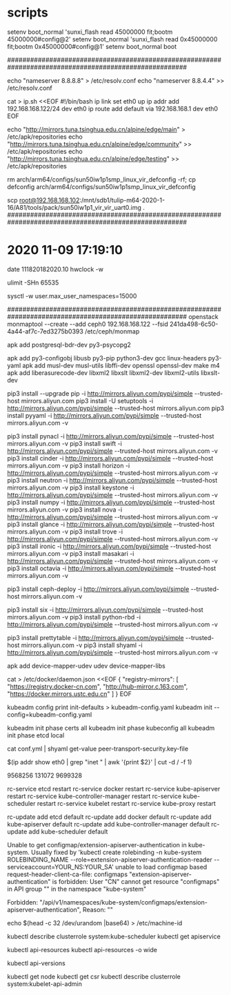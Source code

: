 # scripts

setenv boot_normal 'sunxi_flash read 45000000 fit;bootm 45000000#config@2'
setenv boot_normal 'sunxi_flash read 0x45000000 fit;bootm 0x45000000#config@1'
setenv boot_normal boot

#######################################################################################################

echo "nameserver 8.8.8.8" > /etc/resolv.conf
echo "nameserver 8.8.4.4" >> /etc/resolv.conf

cat > ip.sh <<EOF
#!/bin/bash
ip link set eth0 up
ip addr add 192.168.168.122/24 dev eth0
ip route add default via  192.168.168.1  dev eth0
EOF

echo "http://mirrors.tuna.tsinghua.edu.cn/alpine/edge/main" > /etc/apk/repositories
echo "http://mirrors.tuna.tsinghua.edu.cn/alpine/edge/community" >> /etc/apk/repositories
echo "http://mirrors.tuna.tsinghua.edu.cn/alpine/edge/testing" >> /etc/apk/repositories

rm arch/arm64/configs/sun50iw1p1smp_linux_vir_defconfig -rf; cp defconfig arch/arm64/configs/sun50iw1p1smp_linux_vir_defconfig

scp root@192.168.168.102:/mnt/sdb1/tulip-m64-2020-1-16/A81/tools/pack/sun50iw1p1_vir_vir_uart0.img .
#######################################################################################################
# 2020 11-09 17:19:10
date 111820182020.10
hwclock -w

ulimit -SHn 65535

sysctl -w user.max_user_namespaces=15000

#######################################################################################################
openstack 
monmaptool --create --add ceph0 192.168.168.122 --fsid 241da498-6c50-4a44-af7c-7ed3275b0393 /etc/ceph/monmap

apk add postgresql-bdr-dev py3-psycopg2

apk add py3-configobj libusb py3-pip python3-dev gcc linux-headers  py3-yaml
apk add musl-dev musl-utils libffi-dev openssl openssl-dev make m4
apk add liberasurecode-dev libxml2 libxslt libxml2-dev libxml2-utils libxslt-dev

pip3 install --upgrade pip -i http://mirrors.aliyun.com/pypi/simple  --trusted-host mirrors.aliyun.com
pip3 install -U setuptools -i http://mirrors.aliyun.com/pypi/simple  --trusted-host mirrors.aliyun.com
pip3 install pyyaml -i http://mirrors.aliyun.com/pypi/simple  --trusted-host mirrors.aliyun.com -v


pip3 install pynacl -i http://mirrors.aliyun.com/pypi/simple  --trusted-host mirrors.aliyun.com -v
pip3 install swift -i http://mirrors.aliyun.com/pypi/simple  --trusted-host mirrors.aliyun.com -v
pip3 install cinder -i http://mirrors.aliyun.com/pypi/simple  --trusted-host mirrors.aliyun.com -v
pip3 install horizon -i http://mirrors.aliyun.com/pypi/simple  --trusted-host mirrors.aliyun.com -v
pip3 install neutron -i http://mirrors.aliyun.com/pypi/simple  --trusted-host mirrors.aliyun.com -v
pip3 install keystone -i http://mirrors.aliyun.com/pypi/simple  --trusted-host mirrors.aliyun.com -v
pip3 install numpy -i http://mirrors.aliyun.com/pypi/simple  --trusted-host mirrors.aliyun.com -v
pip3 install nova -i http://mirrors.aliyun.com/pypi/simple  --trusted-host mirrors.aliyun.com -v
pip3 install glance -i http://mirrors.aliyun.com/pypi/simple  --trusted-host mirrors.aliyun.com -v
pip3 install trove -i http://mirrors.aliyun.com/pypi/simple  --trusted-host mirrors.aliyun.com -v
pip3 install ironic -i http://mirrors.aliyun.com/pypi/simple  --trusted-host mirrors.aliyun.com -v
pip3 install masakari -i http://mirrors.aliyun.com/pypi/simple  --trusted-host mirrors.aliyun.com -v
pip3 install octavia -i http://mirrors.aliyun.com/pypi/simple  --trusted-host mirrors.aliyun.com -v



pip3 install ceph-deploy -i http://mirrors.aliyun.com/pypi/simple  --trusted-host mirrors.aliyun.com -v

pip3 install six -i http://mirrors.aliyun.com/pypi/simple  --trusted-host mirrors.aliyun.com -v
pip3 install python-rbd -i http://mirrors.aliyun.com/pypi/simple  --trusted-host mirrors.aliyun.com -v

pip3 install prettytable -i http://mirrors.aliyun.com/pypi/simple  --trusted-host mirrors.aliyun.com -v
pip3 install shyaml -i http://mirrors.aliyun.com/pypi/simple  --trusted-host mirrors.aliyun.com -v

apk add device-mapper-udev udev  device-mapper-libs


cat > /etc/docker/daemon.json <<EOF
{
  "registry-mirrors": [
    "https://registry.docker-cn.com",
    "http://hub-mirror.c.163.com",
    "https://docker.mirrors.ustc.edu.cn"
  ]
}
EOF

kubeadm config print init-defaults > kubeadm-config.yaml
kubeadm init --config=kubeadm-config.yaml



kubeadm init phase certs all
kubeadm init phase kubeconfig all
kubeadm init phase etcd local


cat conf.yml | shyaml get-value peer-transport-security.key-file

$(ip addr show eth0 | grep "inet " | awk '{print $2}' | cut -d / -f 1)


9568256
 131072
9699328 


rc-service etcd restart 
rc-service docker restart
rc-service kube-apiserver restart
rc-service kube-controller-manager restart
rc-service kube-scheduler restart
rc-service kubelet restart
rc-service kube-proxy restart

rc-update add etcd default
rc-update add docker default
rc-update add kube-apiserver default
rc-update add kube-controller-manager default
rc-update add kube-scheduler default

Unable to get configmap/extension-apiserver-authentication in kube-system.  Usually fixed by 'kubectl create rolebinding -n kube-system ROLEBINDING_NAME --role=extension-apiserver-authentication-reader --serviceaccount=YOUR_NS:YOUR_SA'
unable to load configmap based request-header-client-ca-file: configmaps "extension-apiserver-authentication" is forbidden: User "CN" cannot get resource "configmaps" in API group "" in the namespace "kube-system"



Forbidden: "/api/v1/namespaces/kube-system/configmaps/extension-apiserver-authentication", Reason: ""

echo $(head -c 32 /dev/urandom |base64) > /etc/machine-id

kubectl describe clusterrole system:kube-scheduler
kubectl get apiservice

kubectl api-resources
kubectl api-resources -o wide

kubectl api-versions

kubectl get node
kubectl get csr
kubectl describe clusterrole system:kubelet-api-admin